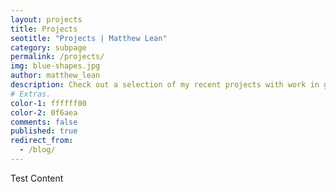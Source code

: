 ```yaml
---
layout: projects
title: Projects
seotitle: "Projects | Matthew Lean"
category: subpage
permalink: /projects/
img: blue-shapes.jpg
author: matthew_lean
description: Check out a selection of my recent projects with work in graphic design, website design and video production.
# Extras.
color-1: ffffff00
color-2: 0f6aea
comments: false
published: true
redirect_from:
  - /blog/
---
```


Test Content
